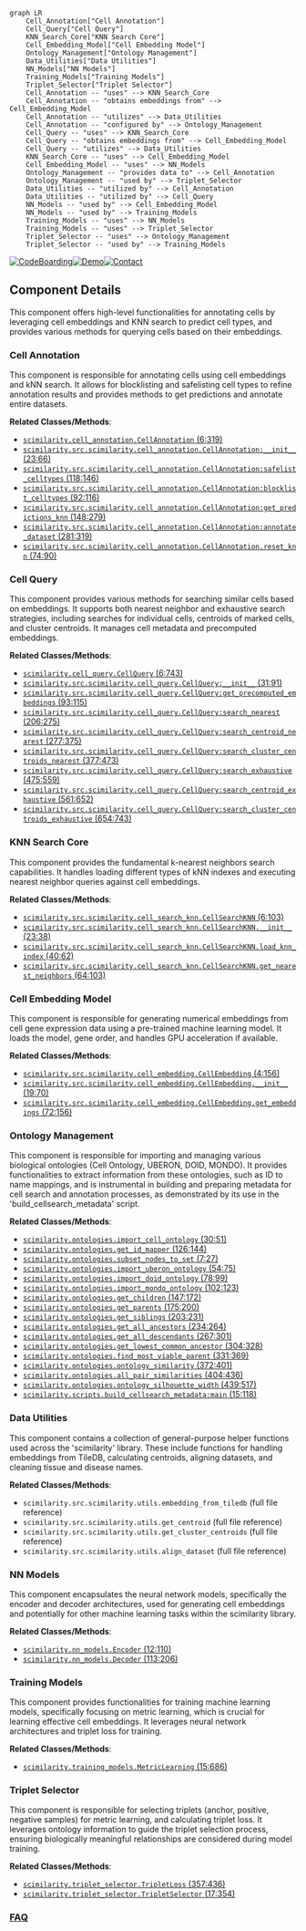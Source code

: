 ```mermaid
graph LR
    Cell_Annotation["Cell Annotation"]
    Cell_Query["Cell Query"]
    KNN_Search_Core["KNN Search Core"]
    Cell_Embedding_Model["Cell Embedding Model"]
    Ontology_Management["Ontology Management"]
    Data_Utilities["Data Utilities"]
    NN_Models["NN Models"]
    Training_Models["Training Models"]
    Triplet_Selector["Triplet Selector"]
    Cell_Annotation -- "uses" --> KNN_Search_Core
    Cell_Annotation -- "obtains embeddings from" --> Cell_Embedding_Model
    Cell_Annotation -- "utilizes" --> Data_Utilities
    Cell_Annotation -- "configured by" --> Ontology_Management
    Cell_Query -- "uses" --> KNN_Search_Core
    Cell_Query -- "obtains embeddings from" --> Cell_Embedding_Model
    Cell_Query -- "utilizes" --> Data_Utilities
    KNN_Search_Core -- "uses" --> Cell_Embedding_Model
    Cell_Embedding_Model -- "uses" --> NN_Models
    Ontology_Management -- "provides data to" --> Cell_Annotation
    Ontology_Management -- "used by" --> Triplet_Selector
    Data_Utilities -- "utilized by" --> Cell_Annotation
    Data_Utilities -- "utilized by" --> Cell_Query
    NN_Models -- "used by" --> Cell_Embedding_Model
    NN_Models -- "used by" --> Training_Models
    Training_Models -- "uses" --> NN_Models
    Training_Models -- "uses" --> Triplet_Selector
    Triplet_Selector -- "uses" --> Ontology_Management
    Triplet_Selector -- "used by" --> Training_Models
```
[![CodeBoarding](https://img.shields.io/badge/Generated%20by-CodeBoarding-9cf?style=flat-square)](https://github.com/CodeBoarding/GeneratedOnBoardings)[![Demo](https://img.shields.io/badge/Try%20our-Demo-blue?style=flat-square)](https://www.codeboarding.org/demo)[![Contact](https://img.shields.io/badge/Contact%20us%20-%20contact@codeboarding.org-lightgrey?style=flat-square)](mailto:contact@codeboarding.org)

## Component Details

This component offers high-level functionalities for annotating cells by leveraging cell embeddings and KNN search to predict cell types, and provides various methods for querying cells based on their embeddings.

### Cell Annotation
This component is responsible for annotating cells using cell embeddings and kNN search. It allows for blocklisting and safelisting cell types to refine annotation results and provides methods to get predictions and annotate entire datasets.


**Related Classes/Methods**:

- <a href="https://github.com/Genentech/scimilarity/blob/master/src/scimilarity/cell_annotation.py#L6-L319" target="_blank" rel="noopener noreferrer">`scimilarity.cell_annotation.CellAnnotation` (6:319)</a>
- <a href="https://github.com/Genentech/scimilarity/blob/master/src/scimilarity/cell_annotation.py#L23-L66" target="_blank" rel="noopener noreferrer">`scimilarity.src.scimilarity.cell_annotation.CellAnnotation:__init__` (23:66)</a>
- <a href="https://github.com/Genentech/scimilarity/blob/master/src/scimilarity/cell_annotation.py#L118-L146" target="_blank" rel="noopener noreferrer">`scimilarity.src.scimilarity.cell_annotation.CellAnnotation:safelist_celltypes` (118:146)</a>
- <a href="https://github.com/Genentech/scimilarity/blob/master/src/scimilarity/cell_annotation.py#L92-L116" target="_blank" rel="noopener noreferrer">`scimilarity.src.scimilarity.cell_annotation.CellAnnotation:blocklist_celltypes` (92:116)</a>
- <a href="https://github.com/Genentech/scimilarity/blob/master/src/scimilarity/cell_annotation.py#L148-L279" target="_blank" rel="noopener noreferrer">`scimilarity.src.scimilarity.cell_annotation.CellAnnotation:get_predictions_knn` (148:279)</a>
- <a href="https://github.com/Genentech/scimilarity/blob/master/src/scimilarity/cell_annotation.py#L281-L319" target="_blank" rel="noopener noreferrer">`scimilarity.src.scimilarity.cell_annotation.CellAnnotation:annotate_dataset` (281:319)</a>
- <a href="https://github.com/Genentech/scimilarity/blob/master/src/scimilarity/cell_annotation.py#L74-L90" target="_blank" rel="noopener noreferrer">`scimilarity.src.scimilarity.cell_annotation.CellAnnotation.reset_knn` (74:90)</a>


### Cell Query
This component provides various methods for searching similar cells based on embeddings. It supports both nearest neighbor and exhaustive search strategies, including searches for individual cells, centroids of marked cells, and cluster centroids. It manages cell metadata and precomputed embeddings.


**Related Classes/Methods**:

- <a href="https://github.com/Genentech/scimilarity/blob/master/src/scimilarity/cell_query.py#L6-L743" target="_blank" rel="noopener noreferrer">`scimilarity.cell_query.CellQuery` (6:743)</a>
- <a href="https://github.com/Genentech/scimilarity/blob/master/src/scimilarity/cell_query.py#L31-L91" target="_blank" rel="noopener noreferrer">`scimilarity.src.scimilarity.cell_query.CellQuery:__init__` (31:91)</a>
- <a href="https://github.com/Genentech/scimilarity/blob/master/src/scimilarity/cell_query.py#L93-L115" target="_blank" rel="noopener noreferrer">`scimilarity.src.scimilarity.cell_query.CellQuery:get_precomputed_embeddings` (93:115)</a>
- <a href="https://github.com/Genentech/scimilarity/blob/master/src/scimilarity/cell_query.py#L206-L275" target="_blank" rel="noopener noreferrer">`scimilarity.src.scimilarity.cell_query.CellQuery:search_nearest` (206:275)</a>
- <a href="https://github.com/Genentech/scimilarity/blob/master/src/scimilarity/cell_query.py#L277-L375" target="_blank" rel="noopener noreferrer">`scimilarity.src.scimilarity.cell_query.CellQuery:search_centroid_nearest` (277:375)</a>
- <a href="https://github.com/Genentech/scimilarity/blob/master/src/scimilarity/cell_query.py#L377-L473" target="_blank" rel="noopener noreferrer">`scimilarity.src.scimilarity.cell_query.CellQuery:search_cluster_centroids_nearest` (377:473)</a>
- <a href="https://github.com/Genentech/scimilarity/blob/master/src/scimilarity/cell_query.py#L475-L559" target="_blank" rel="noopener noreferrer">`scimilarity.src.scimilarity.cell_query.CellQuery:search_exhaustive` (475:559)</a>
- <a href="https://github.com/Genentech/scimilarity/blob/master/src/scimilarity/cell_query.py#L561-L652" target="_blank" rel="noopener noreferrer">`scimilarity.src.scimilarity.cell_query.CellQuery:search_centroid_exhaustive` (561:652)</a>
- <a href="https://github.com/Genentech/scimilarity/blob/master/src/scimilarity/cell_query.py#L654-L743" target="_blank" rel="noopener noreferrer">`scimilarity.src.scimilarity.cell_query.CellQuery:search_cluster_centroids_exhaustive` (654:743)</a>


### KNN Search Core
This component provides the fundamental k-nearest neighbors search capabilities. It handles loading different types of kNN indexes and executing nearest neighbor queries against cell embeddings.


**Related Classes/Methods**:

- <a href="https://github.com/Genentech/scimilarity/blob/master/src/scimilarity/cell_search_knn.py#L6-L103" target="_blank" rel="noopener noreferrer">`scimilarity.src.scimilarity.cell_search_knn.CellSearchKNN` (6:103)</a>
- <a href="https://github.com/Genentech/scimilarity/blob/master/src/scimilarity/cell_search_knn.py#L23-L38" target="_blank" rel="noopener noreferrer">`scimilarity.src.scimilarity.cell_search_knn.CellSearchKNN.__init__` (23:38)</a>
- <a href="https://github.com/Genentech/scimilarity/blob/master/src/scimilarity/cell_search_knn.py#L40-L62" target="_blank" rel="noopener noreferrer">`scimilarity.src.scimilarity.cell_search_knn.CellSearchKNN.load_knn_index` (40:62)</a>
- <a href="https://github.com/Genentech/scimilarity/blob/master/src/scimilarity/cell_search_knn.py#L64-L103" target="_blank" rel="noopener noreferrer">`scimilarity.src.scimilarity.cell_search_knn.CellSearchKNN.get_nearest_neighbors` (64:103)</a>


### Cell Embedding Model
This component is responsible for generating numerical embeddings from cell gene expression data using a pre-trained machine learning model. It loads the model, gene order, and handles GPU acceleration if available.


**Related Classes/Methods**:

- <a href="https://github.com/Genentech/scimilarity/blob/master/src/scimilarity/cell_embedding.py#L4-L156" target="_blank" rel="noopener noreferrer">`scimilarity.src.scimilarity.cell_embedding.CellEmbedding` (4:156)</a>
- <a href="https://github.com/Genentech/scimilarity/blob/master/src/scimilarity/cell_embedding.py#L19-L70" target="_blank" rel="noopener noreferrer">`scimilarity.src.scimilarity.cell_embedding.CellEmbedding.__init__` (19:70)</a>
- <a href="https://github.com/Genentech/scimilarity/blob/master/src/scimilarity/cell_embedding.py#L72-L156" target="_blank" rel="noopener noreferrer">`scimilarity.src.scimilarity.cell_embedding.CellEmbedding.get_embeddings` (72:156)</a>


### Ontology Management
This component is responsible for importing and managing various biological ontologies (Cell Ontology, UBERON, DOID, MONDO). It provides functionalities to extract information from these ontologies, such as ID to name mappings, and is instrumental in building and preparing metadata for cell search and annotation processes, as demonstrated by its use in the 'build_cellsearch_metadata' script.


**Related Classes/Methods**:

- <a href="https://github.com/Genentech/scimilarity/blob/master/src/scimilarity/ontologies.py#L30-L51" target="_blank" rel="noopener noreferrer">`scimilarity.ontologies.import_cell_ontology` (30:51)</a>
- <a href="https://github.com/Genentech/scimilarity/blob/master/src/scimilarity/ontologies.py#L126-L144" target="_blank" rel="noopener noreferrer">`scimilarity.ontologies.get_id_mapper` (126:144)</a>
- <a href="https://github.com/Genentech/scimilarity/blob/master/src/scimilarity/ontologies.py#L7-L27" target="_blank" rel="noopener noreferrer">`scimilarity.ontologies.subset_nodes_to_set` (7:27)</a>
- <a href="https://github.com/Genentech/scimilarity/blob/master/src/scimilarity/ontologies.py#L54-L75" target="_blank" rel="noopener noreferrer">`scimilarity.ontologies.import_uberon_ontology` (54:75)</a>
- <a href="https://github.com/Genentech/scimilarity/blob/master/src/scimilarity/ontologies.py#L78-L99" target="_blank" rel="noopener noreferrer">`scimilarity.ontologies.import_doid_ontology` (78:99)</a>
- <a href="https://github.com/Genentech/scimilarity/blob/master/src/scimilarity/ontologies.py#L102-L123" target="_blank" rel="noopener noreferrer">`scimilarity.ontologies.import_mondo_ontology` (102:123)</a>
- <a href="https://github.com/Genentech/scimilarity/blob/master/src/scimilarity/ontologies.py#L147-L172" target="_blank" rel="noopener noreferrer">`scimilarity.ontologies.get_children` (147:172)</a>
- <a href="https://github.com/Genentech/scimilarity/blob/master/src/scimilarity/ontologies.py#L175-L200" target="_blank" rel="noopener noreferrer">`scimilarity.ontologies.get_parents` (175:200)</a>
- <a href="https://github.com/Genentech/scimilarity/blob/master/src/scimilarity/ontologies.py#L203-L231" target="_blank" rel="noopener noreferrer">`scimilarity.ontologies.get_siblings` (203:231)</a>
- <a href="https://github.com/Genentech/scimilarity/blob/master/src/scimilarity/ontologies.py#L234-L264" target="_blank" rel="noopener noreferrer">`scimilarity.ontologies.get_all_ancestors` (234:264)</a>
- <a href="https://github.com/Genentech/scimilarity/blob/master/src/scimilarity/ontologies.py#L267-L301" target="_blank" rel="noopener noreferrer">`scimilarity.ontologies.get_all_descendants` (267:301)</a>
- <a href="https://github.com/Genentech/scimilarity/blob/master/src/scimilarity/ontologies.py#L304-L328" target="_blank" rel="noopener noreferrer">`scimilarity.ontologies.get_lowest_common_ancestor` (304:328)</a>
- <a href="https://github.com/Genentech/scimilarity/blob/master/src/scimilarity/ontologies.py#L331-L369" target="_blank" rel="noopener noreferrer">`scimilarity.ontologies.find_most_viable_parent` (331:369)</a>
- <a href="https://github.com/Genentech/scimilarity/blob/master/src/scimilarity/ontologies.py#L372-L401" target="_blank" rel="noopener noreferrer">`scimilarity.ontologies.ontology_similarity` (372:401)</a>
- <a href="https://github.com/Genentech/scimilarity/blob/master/src/scimilarity/ontologies.py#L404-L436" target="_blank" rel="noopener noreferrer">`scimilarity.ontologies.all_pair_similarities` (404:436)</a>
- <a href="https://github.com/Genentech/scimilarity/blob/master/src/scimilarity/ontologies.py#L439-L517" target="_blank" rel="noopener noreferrer">`scimilarity.ontologies.ontology_silhouette_width` (439:517)</a>
- <a href="https://github.com/Genentech/scimilarity/blob/master/scripts/build_cellsearch_metadata.py#L15-L118" target="_blank" rel="noopener noreferrer">`scimilarity.scripts.build_cellsearch_metadata:main` (15:118)</a>


### Data Utilities
This component contains a collection of general-purpose helper functions used across the 'scimilarity' library. These include functions for handling embeddings from TileDB, calculating centroids, aligning datasets, and cleaning tissue and disease names.


**Related Classes/Methods**:

- `scimilarity.src.scimilarity.utils.embedding_from_tiledb` (full file reference)
- `scimilarity.src.scimilarity.utils.get_centroid` (full file reference)
- `scimilarity.src.scimilarity.utils.get_cluster_centroids` (full file reference)
- `scimilarity.src.scimilarity.utils.align_dataset` (full file reference)


### NN Models
This component encapsulates the neural network models, specifically the encoder and decoder architectures, used for generating cell embeddings and potentially for other machine learning tasks within the scimilarity library.


**Related Classes/Methods**:

- <a href="https://github.com/Genentech/scimilarity/blob/master/src/scimilarity/nn_models.py#L12-L110" target="_blank" rel="noopener noreferrer">`scimilarity.nn_models.Encoder` (12:110)</a>
- <a href="https://github.com/Genentech/scimilarity/blob/master/src/scimilarity/nn_models.py#L113-L206" target="_blank" rel="noopener noreferrer">`scimilarity.nn_models.Decoder` (113:206)</a>


### Training Models
This component provides functionalities for training machine learning models, specifically focusing on metric learning, which is crucial for learning effective cell embeddings. It leverages neural network architectures and triplet loss for training.


**Related Classes/Methods**:

- <a href="https://github.com/Genentech/scimilarity/blob/master/src/scimilarity/training_models.py#L15-L686" target="_blank" rel="noopener noreferrer">`scimilarity.training_models.MetricLearning` (15:686)</a>


### Triplet Selector
This component is responsible for selecting triplets (anchor, positive, negative samples) for metric learning, and calculating triplet loss. It leverages ontology information to guide the triplet selection process, ensuring biologically meaningful relationships are considered during model training.


**Related Classes/Methods**:

- <a href="https://github.com/Genentech/scimilarity/blob/master/src/scimilarity/triplet_selector.py#L357-L436" target="_blank" rel="noopener noreferrer">`scimilarity.triplet_selector.TripletLoss` (357:436)</a>
- <a href="https://github.com/Genentech/scimilarity/blob/master/src/scimilarity/triplet_selector.py#L17-L354" target="_blank" rel="noopener noreferrer">`scimilarity.triplet_selector.TripletSelector` (17:354)</a>




### [FAQ](https://github.com/CodeBoarding/GeneratedOnBoardings/tree/main?tab=readme-ov-file#faq)